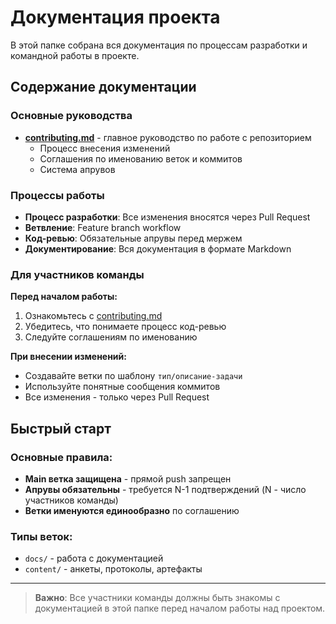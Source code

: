# Документация проекта

В этой папке собрана вся документация по процессам разработки и командной 
работы в проекте.

## Содержание документации

### Основные руководства

- **[contributing.md](contributing.md)** - главное руководство по работе с 
репозиторием
  - Процесс внесения изменений
  - Соглашения по именованию веток и коммитов
  - Система апрувов

### Процессы работы

- **Процесс разработки**: Все изменения вносятся через Pull Request
- **Ветвление**: Feature branch workflow
- **Код-ревью**: Обязательные апрувы перед мержем
- **Документирование**: Вся документация в формате Markdown

### Для участников команды

**Перед началом работы:**

1. Ознакомьтесь с [contributing.md](contributing.md)
2. Убедитесь, что понимаете процесс код-ревью
3. Следуйте соглашениям по именованию

**При внесении изменений:**

- Создавайте ветки по шаблону `тип/описание-задачи`
- Используйте понятные сообщения коммитов
- Все изменения - только через Pull Request

## Быстрый старт

### Основные правила:

- **Main ветка защищена** - прямой push запрещен
- **Апрувы обязательны** - требуется N-1 подтверждений (N - число 
участников команды)
- **Ветки именуются единообразно** по соглашению

### Типы веток:

- `docs/` - работа с документацией
- `content/` - анкеты, протоколы, артефакты

---

> **Важно**: Все участники команды должны быть знакомы с документацией в 
> этой папке перед началом работы над проектом.
